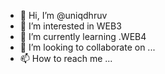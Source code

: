 - 👋 Hi, I’m @uniqdhruv
- 👀 I’m interested in WEB3
- 🌱 I’m currently learning .WEB4
- 💞️ I’m looking to collaborate on ...
- 📫 How to reach me ...

<!---
uniqdhruv/uniqdhruv is a ✨ special ✨ repository because its `README.md` (this file) appears on your GitHub profile.
You can click the Preview link to take a look at your changes.
--->
